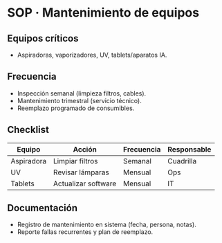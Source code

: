 # SOP · Mantenimiento de equipos

## Equipos críticos

- Aspiradoras, vaporizadores, UV, tablets/aparatos IA.

## Frecuencia

- Inspección semanal (limpieza filtros, cables).
- Mantenimiento trimestral (servicio técnico).
- Reemplazo programado de consumibles.

## Checklist

| Equipo     | Acción              | Frecuencia | Responsable |
| ---------- | ------------------- | ---------- | ----------- |
| Aspiradora | Limpiar filtros     | Semanal    | Cuadrilla   |
| UV         | Revisar lámparas    | Mensual    | Ops         |
| Tablets    | Actualizar software | Mensual    | IT          |

## Documentación

- Registro de mantenimiento en sistema (fecha, persona, notas).
- Reporte fallas recurrentes y plan de reemplazo.
